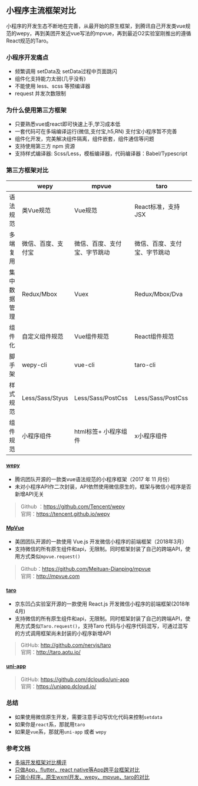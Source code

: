 ## 小程序主流框架对比
小程序的开发生态不断地在完善，从最开始的原生框架，到腾讯自己开发类vue规范的wepy，再到美团开发近vue写法的mpvue，再到最近O2实验室刚推出的遵循React规范的Taro。

### 小程序开发痛点

- 频繁调用 setData及 setData过程中页面跳闪
- 组件化支持能力太弱(几乎没有)
- 不能使用 less、scss 等预编译器
- request 并发次数限制

### 为什么使用第三方框架

- 只要熟悉vue或react即可快速上手,学习成本低
- 一套代码可在多端编译运行(微信,支付宝,h5,RN)  支付宝小程序暂不完善
- 组件化开发，完美解决组件隔离，组件嵌套，组件通信等问题
- 支持使用第三方 npm 资源
- 支持样式编译器: Scss/Less，模板编译器，代码编译器：Babel/Typescript

### 第三方框架对比

|      | **wepy** | **mpvue** | **taro** |
| ------------ | -------- | -------- | -------- |
| 语法规范     | 类Vue规范 | Vue规范 | React标准，支持JSX |
| 多端复用     | 微信、百度、支付宝 | 微信、百度、支付宝、字节跳动 | 微信、百度、支付宝、字节跳动 |          |
| 集中数据管理 | Redux/Mbox | Vuex | Redux/Mbox/Dva |
| 组件化       | 自定义组件规范 | Vue组件规范 | React组件规范 |
| 脚手架       | wepy-cli | vue-cli | taro-cli |
| 样式规范     | Less/Sass/Styus | Less/Sass/PostCss | Less/Sass/PostCss|
| 组件规范       | 小程序组件 | html标签+ 小程序组件 | x小程序组件 |

#### [wepy](https://tencent.github.io/wepy/document.html)
- 腾讯团队开源的一款类vue语法规范的小程序框架（2017 年 11 月份）
- 未对小程序API作二次封装，API依然使用微信原生的，框架与微信小程序是否新增API无关

> Github ：https://github.com/Tencent/wepy     
> 官网：https://tencent.github.io/wepy

####  [MpVue](http://mpvue.com/mpvue/#-html)

- 美团团队开源的一款使用 Vue.js 开发微信小程序的前端框架（2018年3月）
- 支持微信的所有原生组件和api，无限制。同时框架封装了自己的跨端API，使用方式类似`mpvue.request()`

> Github：https://github.com/Meituan-Dianping/mpvue   
> 官网：http://mpvue.com


#### [taro](https://taro.aotu.io/)

- 京东凹凸实验室开源的一款使用 React.js 开发微信小程序的前端框架(2018年4月)
- 支持微信的所有原生组件和api，无限制。同时框架封装了自己的跨端API，使用方式类似`Taro.request()`，支持Taro 代码与小程序代码混写，可通过混写的方式调用框架尚未封装的小程序新增API

> GitHub: http://github.com/nervjs/taro  
> 官网：http://taro.aotu.io/

#### [uni-app](https://uniapp.dcloud.io/)

> GitHub: https://github.com/dcloudio/uni-app  
> 官网：https://uniapp.dcloud.io/

### 总结

- 如果使用微信原生开发，需要注意手动写优化代码来控制`setdata`
- 如果你是`react`系，那就用`taro` 
- 如果是`vue`系，那就用`uni-app` 或者 `wepy`


### 参考文档
- [多端开发框架对比横评](https://juejin.im/post/5ca1736af265da30ae314248)
- [只做App，flutter、react native等App跨平台框架对比](https://ask.dcloud.net.cn/article/36083)
- [只做小程序，原生wxml开发、wepy、mpvue、taro的对比](https://ask.dcloud.net.cn/article/35867)